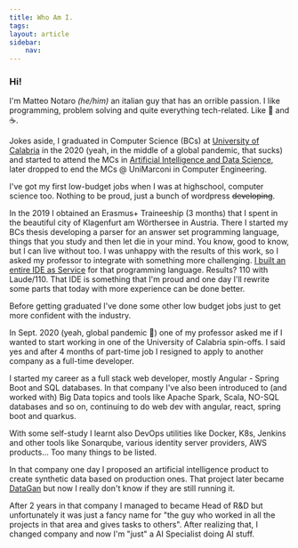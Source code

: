 ```yaml
---
title: Who Am I.
tags: 
layout: article
sidebar:
    nav:
---
```


### Hi!
I'm Matteo Notaro *(he/him)*  an italian guy that has an orrible passion. I like programming, problem solving and quite 
everything tech-related. Like 🍕 and ☕.

Jokes aside, I graduated in Computer Science (BCs) at [University of Calabria](https://informatica.unical.it/) in the 2020 (yeah, in the middle of a global pandemic, that sucks) and started to attend
the MCs in [Artificial Intelligence and Data Science](https://informatica.unical.it/insegnamenti/magistrale2020-2021), later dropped to end the MCs @ UniMarconi in Computer Engineering.

I've got my first low-budget jobs when I was at highschool, computer science too. Nothing to be proud, just a bunch of 
wordpress ~~developing~~. 

In the 2019 I obtained an Erasmus+ Traineeship (3 months) that I spent in the beautiful city of Klagenfurt am Wörthersee in Austria.
There I started my BCs thesis developing a parser for an answer set programming language, things that you study
and then let die in your mind. You know, good to know, but I can live without too. I was unhappy with the results of this
work, so I asked my professor to integrate with something more challenging. [I built an entire IDE as Service](https://github.com/MattNot/ASPIDEaS) for that programming language.
Results? 110 with Laude/110. That IDE is something that I'm proud and one day I'll rewrite some parts that today with more
experience can be done better.

Before getting graduated I've done some other low budget jobs just to get more confident with the industry.

In Sept. 2020 (yeah, global pandemic 🤘) one of my professor asked me if I wanted to start working in one of the University of Calabria
spin-offs. I said yes and after 4 months of part-time job I resigned to apply to another company as a full-time developer.

I started my career as a full stack web developer, mostly Angular - Spring Boot and SQL databases. In that company I've also been introduced to (and worked with) Big Data topics and tools like Apache Spark, Scala, NO-SQL databases and so on, continuing to do web dev with angular, react, spring boot and quarkus.

With some self-study I learnt also DevOps utilities like Docker, K8s, Jenkins and other tools like Sonarqube, 
various identity server providers, AWS products... Too many things to be listed.

In that company one day I proposed an artificial intelligence product to create synthetic data based on production ones.
That project later became [DataGan](https://datagan.io) but now I really don't know if they are still running it.

After 2 years in that company I managed to became Head of R&D but unfortunately it was just a fancy name for "the guy who worked in all the projects in that area and gives tasks to others". After realizing that, I changed company and now I'm "just" a AI Specialist doing AI stuff.